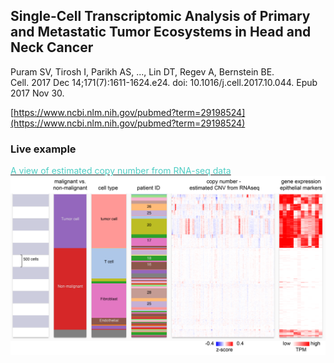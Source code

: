 ## Single-Cell Transcriptomic Analysis of Primary and Metastatic Tumor Ecosystems in Head and Neck Cancer
Puram SV, Tirosh I, Parikh AS, ..., Lin DT, Regev A, Bernstein BE.<br>
Cell. 2017 Dec 14;171(7):1611-1624.e24. doi: 10.1016/j.cell.2017.10.044. Epub 2017 Nov 30.

[https://www.ncbi.nlm.nih.gov/pubmed?term=29198524](https://www.ncbi.nlm.nih.gov/pubmed?term=29198524)

### Live example
[<span style="color:#4ecdc4">A view of estimated copy number from RNA-seq data</span>](https://singlecell.xenabrowser.net/heatmap/?columns=%5B%7B%22width%22%3A103%2C%22columnLabel%22%3A%22%22%2C%22fieldLabel%22%3A%22tumor%20vs.%20non-malignant%20cell%22%2C%22host%22%3A%22https%3A%2F%2Fsinglecellnew.xenahubs.net%22%2C%22name%22%3A%22HNSCC%2FGSE103322_cell_metadata.txt%22%2C%22fields%22%3A%22tumor%20vs.%20non-malignant%20cell%22%7D%2C%7B%22width%22%3A110%2C%22columnLabel%22%3A%22%22%2C%22fieldLabel%22%3A%22cell%20type%22%2C%22host%22%3A%22https%3A%2F%2Fsinglecellnew.xenahubs.net%22%2C%22name%22%3A%22HNSCC%2FGSE103322_cell_metadata.txt%22%2C%22fields%22%3A%22cell%20type%22%7D%2C%7B%22width%22%3A112%2C%22columnLabel%22%3A%22%22%2C%22fieldLabel%22%3A%22patient_ID%22%2C%22host%22%3A%22https%3A%2F%2Fsinglecellnew.xenahubs.net%22%2C%22name%22%3A%22HNSCC%2FGSE103322_sample_metadata.txt%22%2C%22fields%22%3A%22patient%22%7D%2C%7B%22width%22%3A282%2C%22columnLabel%22%3A%22copy%20number%20-%20estimated%20CNV%20from%20RNAseq%22%2C%22fieldLabel%22%3A%22chr1_60%2C%20chr1_130%2C%20chr1_200%2C%20chr1_270%2C%20chr1_340%2C%20chr1_410%2C%20chr1_480%2C%20chr1_550%2C%20chr1_620%2C%20chr1_690%2C%20chr1_760%2C%20chr1_830%2C%20chr1_900%2C%20chr1_970%2C%20chr1_1040%2C%20chr1_1110%2C%20chr1_1180%2C%20chr1_1250%2C%20chr1_1320%2C%20chr1_1390%2C%20chr1_1460%2C%20chr1_1530%2C%20chr1_1600%2C%20chr1_1670%2C%20chr1_1740%2C%20chr1_1810%2C%20chr1_1880%2C%20chr1_1950%2C%20chr2_10%2C%20chr2_80%2C%20chr2_150%2C%20chr2_220%2C%20chr2_290%2C%20chr2_360%2C%20chr2_430%2C%20chr2_500%2C%20chr2_570%2C%20chr2_640%2C%20chr2_710%2C%20chr2_780%2C%20chr2_850%2C%20chr2_920%2C%20chr2_990%2C%20chr2_1060%2C%20chr2_1130%2C%20chr2_1200%2C%20chr3_60%2C%20chr3_130%2C%20chr3_200%2C%20chr3_270%2C%20chr3_340%2C%20chr3_410%2C%20chr3_480%2C%20chr3_550%2C%20chr3_620%2C%20chr3_690%2C%20chr3_760%2C%20chr3_830%2C%20chr3_900%2C%20chr3_970%2C%20chr3_1040%2C%20chr4_50%2C%20chr4_120%2C%20chr4_190%2C%20chr4_260%2C%20chr4_330%2C%20chr4_400%2C%20chr4_470%2C%20chr4_540%2C%20chr4_610%2C%20chr5_0%2C%20chr5_70%2C%20chr11_520%2C%20chr11_590%2C%20chr11_660%2C%20chr11_730%2C%20chr11_800%2C%20chr11_870%2C%20chr11_940%2C%20chr11_1010%2C%20chr11_1080%2C%20chr11_1150%2C%20chr11_1220%2C%20chr12_60%2C%20chr12_130%2C%20chr12_200%2C%20chr12_270%2C%20chr12_340%2C%20chr12_410%2C%20chr12_480%2C%20chr12_550%2C%20chr12_620%2C%20chr12_690%2C%20chr12_760%2C%20chr12_830%2C%20chr12_900%2C%20chr13_10%2C%20chr13_80%2C%20chr13_150%2C%20chr13_220%2C%20chr13_290%2C%20chr14_40%2C%20chr14_110%2C%20chr14_180%2C%20chr14_250%2C%20chr14_320%2C%20chr14_390%2C%20chr14_460%2C%20chr14_530%2C%20chr14_600%2C%20chr15_40%2C%20chr15_110%2C%20chr15_180%2C%20chr15_250%2C%20chr15_320%2C%20chr15_390%2C%20chr15_460%2C%20chr15_530%2C%20chr16_20%2C%20chr16_90%2C%20chr16_160%2C%20chr16_230%2C%20chr16_300%2C%20chr16_370%2C%20chr16_440%2C%20chr16_510%2C%20chr16_580%2C%20chr16_650%2C%20chr16_720%2C%20chr17_50%2C%20chr17_120%2C%20chr17_190%2C%20chr17_260%2C%20chr17_330%2C%20chr17_470%2C%20chr17_540%2C%20chr17_610%2C%20chr17_680%2C%20chr17_750%2C%20chr17_820%2C%20chr17_890%2C%20chr17_960%2C%20chr17_1030%2C%20chr17_1100%2C%20chr18_40%2C%20chr18_110%2C%20chr18_180%2C%20chr19_50%2C%20chr19_120%2C%20chr19_190%2C%20chr19_260%2C%20chr19_330%2C%20chr19_400%2C%20chr19_470%2C%20chr19_540%2C%20chr19_610%2C%20chr19_680%2C%20chr19_750%2C%20chr19_820%2C%20chr19_890%2C%20chr19_960%2C%20chr19_1030%2C%20chr19_1100%2C%20chr19_1170%2C%20chr19_1240%2C%20chr19_1310%2C%20chr20_0%2C%20chr20_70%2C%20chr20_140%2C%20chr20_210%2C%20chr20_280%2C%20chr20_350%2C%20chr20_420%2C%20chr21_0%2C%20chr21_70%2C%20chr21_140%2C%20chr22_40%2C%20chr22_110%2C%20chr22_180%2C%20chr22_250%2C%20chr22_320%2C%20chrX_10%2C%20chrX_80%2C%20chrX_150%2C%20chrX_220%2C%20chrX_290%2C%20chrX_360%2C%20chrX_430%2C%20chrX_500%2C%20chrX_570%2C%20chrX_640%2C%20chrX_710%2C%20chrX_780%22%2C%22host%22%3A%22https%3A%2F%2Fsinglecellnew.xenahubs.net%22%2C%22name%22%3A%22HNSCC%2Fcnv.txt%22%2C%22fields%22%3A%22chr1_60%20chr1_130%20chr1_200%20chr1_270%20chr1_340%20chr1_410%20chr1_480%20chr1_550%20chr1_620%20chr1_690%20chr1_760%20chr1_830%20chr1_900%20chr1_970%20chr1_1040%20chr1_1110%20chr1_1180%20chr1_1250%20chr1_1320%20chr1_1390%20chr1_1460%20chr1_1530%20chr1_1600%20chr1_1670%20chr1_1740%20chr1_1810%20chr1_1880%20chr1_1950%20chr2_10%20chr2_80%20chr2_150%20chr2_220%20chr2_290%20chr2_360%20chr2_430%20chr2_500%20chr2_570%20chr2_640%20chr2_710%20chr2_780%20chr2_850%20chr2_920%20chr2_990%20chr2_1060%20chr2_1130%20chr2_1200%20chr3_60%20chr3_130%20chr3_200%20chr3_270%20chr3_340%20chr3_410%20chr3_480%20chr3_550%20chr3_620%20chr3_690%20chr3_760%20chr3_830%20chr3_900%20chr3_970%20chr3_1040%20chr4_50%20chr4_120%20chr4_190%20chr4_260%20chr4_330%20chr4_400%20chr4_470%20chr4_540%20chr4_610%20chr5_0%20chr5_70%20chr11_520%20chr11_590%20chr11_660%20chr11_730%20chr11_800%20chr11_870%20chr11_940%20chr11_1010%20chr11_1080%20chr11_1150%20chr11_1220%20chr12_60%20chr12_130%20chr12_200%20chr12_270%20chr12_340%20chr12_410%20chr12_480%20chr12_550%20chr12_620%20chr12_690%20chr12_760%20chr12_830%20chr12_900%20chr13_10%20chr13_80%20chr13_150%20chr13_220%20chr13_290%20chr14_40%20chr14_110%20chr14_180%20chr14_250%20chr14_320%20chr14_390%20chr14_460%20chr14_530%20chr14_600%20chr15_40%20chr15_110%20chr15_180%20chr15_250%20chr15_320%20chr15_390%20chr15_460%20chr15_530%20chr16_20%20chr16_90%20chr16_160%20chr16_230%20chr16_300%20chr16_370%20chr16_440%20chr16_510%20chr16_580%20chr16_650%20chr16_720%20chr17_50%20chr17_120%20chr17_190%20chr17_260%20chr17_330%20chr17_470%20chr17_540%20chr17_610%20chr17_680%20chr17_750%20chr17_820%20chr17_890%20chr17_960%20chr17_1030%20chr17_1100%20chr18_40%20chr18_110%20chr18_180%20chr19_50%20chr19_120%20chr19_190%20chr19_260%20chr19_330%20chr19_400%20chr19_470%20chr19_540%20chr19_610%20chr19_680%20chr19_750%20chr19_820%20chr19_890%20chr19_960%20chr19_1030%20chr19_1100%20chr19_1170%20chr19_1240%20chr19_1310%20chr20_0%20chr20_70%20chr20_140%20chr20_210%20chr20_280%20chr20_350%20chr20_420%20chr21_0%20chr21_70%20chr21_140%20chr22_40%20chr22_110%20chr22_180%20chr22_250%20chr22_320%20chrX_10%20chrX_80%20chrX_150%20chrX_220%20chrX_290%20chrX_360%20chrX_430%20chrX_500%20chrX_570%20chrX_640%20chrX_710%20chrX_780%22%7D%2C%7B%22width%22%3A136%2C%22columnLabel%22%3A%22gene%20expression%20-%20RSEM%20TPM%22%2C%22fieldLabel%22%3A%22KRT14%2C%20KRT17%2C%20KRT6A%2C%20KRT5%2C%20KRT19%2C%20KRT8%2C%20KRT16%2C%20KRT6B%2C%20KRT15%2C%20KRT6C%2C%20SFN%2C%20EPCAM%22%2C%22host%22%3A%22https%3A%2F%2Fsinglecellnew.xenahubs.net%22%2C%22name%22%3A%22HNSCC%2FGSE103322_HNSCC_exp.txt%22%2C%22fields%22%3A%22KRT14%20KRT17%20KRT6A%20KRT5%20KRT19%20KRT8%20KRT16%20KRT6B%20KRT15%20KRT6C%20SFN%20EPCAM%22%7D%5D&heatmap=%7B%22showWelcome%22%3Afalse%2C%22mode%22%3A%22heatmap%22%7D)
<br>
<a href="https://singlecell.xenabrowser.net/heatmap/?columns=%5B%7B%22width%22%3A103%2C%22columnLabel%22%3A%22%22%2C%22fieldLabel%22%3A%22tumor%20vs.%20non-malignant%20cell%22%2C%22host%22%3A%22https%3A%2F%2Fsinglecellnew.xenahubs.net%22%2C%22name%22%3A%22HNSCC%2FGSE103322_cell_metadata.txt%22%2C%22fields%22%3A%22tumor%20vs.%20non-malignant%20cell%22%7D%2C%7B%22width%22%3A110%2C%22columnLabel%22%3A%22%22%2C%22fieldLabel%22%3A%22cell%20type%22%2C%22host%22%3A%22https%3A%2F%2Fsinglecellnew.xenahubs.net%22%2C%22name%22%3A%22HNSCC%2FGSE103322_cell_metadata.txt%22%2C%22fields%22%3A%22cell%20type%22%7D%2C%7B%22width%22%3A112%2C%22columnLabel%22%3A%22%22%2C%22fieldLabel%22%3A%22patient_ID%22%2C%22host%22%3A%22https%3A%2F%2Fsinglecellnew.xenahubs.net%22%2C%22name%22%3A%22HNSCC%2FGSE103322_sample_metadata.txt%22%2C%22fields%22%3A%22patient%22%7D%2C%7B%22width%22%3A282%2C%22columnLabel%22%3A%22copy%20number%20-%20estimated%20CNV%20from%20RNAseq%22%2C%22fieldLabel%22%3A%22chr1_60%2C%20chr1_130%2C%20chr1_200%2C%20chr1_270%2C%20chr1_340%2C%20chr1_410%2C%20chr1_480%2C%20chr1_550%2C%20chr1_620%2C%20chr1_690%2C%20chr1_760%2C%20chr1_830%2C%20chr1_900%2C%20chr1_970%2C%20chr1_1040%2C%20chr1_1110%2C%20chr1_1180%2C%20chr1_1250%2C%20chr1_1320%2C%20chr1_1390%2C%20chr1_1460%2C%20chr1_1530%2C%20chr1_1600%2C%20chr1_1670%2C%20chr1_1740%2C%20chr1_1810%2C%20chr1_1880%2C%20chr1_1950%2C%20chr2_10%2C%20chr2_80%2C%20chr2_150%2C%20chr2_220%2C%20chr2_290%2C%20chr2_360%2C%20chr2_430%2C%20chr2_500%2C%20chr2_570%2C%20chr2_640%2C%20chr2_710%2C%20chr2_780%2C%20chr2_850%2C%20chr2_920%2C%20chr2_990%2C%20chr2_1060%2C%20chr2_1130%2C%20chr2_1200%2C%20chr3_60%2C%20chr3_130%2C%20chr3_200%2C%20chr3_270%2C%20chr3_340%2C%20chr3_410%2C%20chr3_480%2C%20chr3_550%2C%20chr3_620%2C%20chr3_690%2C%20chr3_760%2C%20chr3_830%2C%20chr3_900%2C%20chr3_970%2C%20chr3_1040%2C%20chr4_50%2C%20chr4_120%2C%20chr4_190%2C%20chr4_260%2C%20chr4_330%2C%20chr4_400%2C%20chr4_470%2C%20chr4_540%2C%20chr4_610%2C%20chr5_0%2C%20chr5_70%2C%20chr11_520%2C%20chr11_590%2C%20chr11_660%2C%20chr11_730%2C%20chr11_800%2C%20chr11_870%2C%20chr11_940%2C%20chr11_1010%2C%20chr11_1080%2C%20chr11_1150%2C%20chr11_1220%2C%20chr12_60%2C%20chr12_130%2C%20chr12_200%2C%20chr12_270%2C%20chr12_340%2C%20chr12_410%2C%20chr12_480%2C%20chr12_550%2C%20chr12_620%2C%20chr12_690%2C%20chr12_760%2C%20chr12_830%2C%20chr12_900%2C%20chr13_10%2C%20chr13_80%2C%20chr13_150%2C%20chr13_220%2C%20chr13_290%2C%20chr14_40%2C%20chr14_110%2C%20chr14_180%2C%20chr14_250%2C%20chr14_320%2C%20chr14_390%2C%20chr14_460%2C%20chr14_530%2C%20chr14_600%2C%20chr15_40%2C%20chr15_110%2C%20chr15_180%2C%20chr15_250%2C%20chr15_320%2C%20chr15_390%2C%20chr15_460%2C%20chr15_530%2C%20chr16_20%2C%20chr16_90%2C%20chr16_160%2C%20chr16_230%2C%20chr16_300%2C%20chr16_370%2C%20chr16_440%2C%20chr16_510%2C%20chr16_580%2C%20chr16_650%2C%20chr16_720%2C%20chr17_50%2C%20chr17_120%2C%20chr17_190%2C%20chr17_260%2C%20chr17_330%2C%20chr17_470%2C%20chr17_540%2C%20chr17_610%2C%20chr17_680%2C%20chr17_750%2C%20chr17_820%2C%20chr17_890%2C%20chr17_960%2C%20chr17_1030%2C%20chr17_1100%2C%20chr18_40%2C%20chr18_110%2C%20chr18_180%2C%20chr19_50%2C%20chr19_120%2C%20chr19_190%2C%20chr19_260%2C%20chr19_330%2C%20chr19_400%2C%20chr19_470%2C%20chr19_540%2C%20chr19_610%2C%20chr19_680%2C%20chr19_750%2C%20chr19_820%2C%20chr19_890%2C%20chr19_960%2C%20chr19_1030%2C%20chr19_1100%2C%20chr19_1170%2C%20chr19_1240%2C%20chr19_1310%2C%20chr20_0%2C%20chr20_70%2C%20chr20_140%2C%20chr20_210%2C%20chr20_280%2C%20chr20_350%2C%20chr20_420%2C%20chr21_0%2C%20chr21_70%2C%20chr21_140%2C%20chr22_40%2C%20chr22_110%2C%20chr22_180%2C%20chr22_250%2C%20chr22_320%2C%20chrX_10%2C%20chrX_80%2C%20chrX_150%2C%20chrX_220%2C%20chrX_290%2C%20chrX_360%2C%20chrX_430%2C%20chrX_500%2C%20chrX_570%2C%20chrX_640%2C%20chrX_710%2C%20chrX_780%22%2C%22host%22%3A%22https%3A%2F%2Fsinglecellnew.xenahubs.net%22%2C%22name%22%3A%22HNSCC%2Fcnv.txt%22%2C%22fields%22%3A%22chr1_60%20chr1_130%20chr1_200%20chr1_270%20chr1_340%20chr1_410%20chr1_480%20chr1_550%20chr1_620%20chr1_690%20chr1_760%20chr1_830%20chr1_900%20chr1_970%20chr1_1040%20chr1_1110%20chr1_1180%20chr1_1250%20chr1_1320%20chr1_1390%20chr1_1460%20chr1_1530%20chr1_1600%20chr1_1670%20chr1_1740%20chr1_1810%20chr1_1880%20chr1_1950%20chr2_10%20chr2_80%20chr2_150%20chr2_220%20chr2_290%20chr2_360%20chr2_430%20chr2_500%20chr2_570%20chr2_640%20chr2_710%20chr2_780%20chr2_850%20chr2_920%20chr2_990%20chr2_1060%20chr2_1130%20chr2_1200%20chr3_60%20chr3_130%20chr3_200%20chr3_270%20chr3_340%20chr3_410%20chr3_480%20chr3_550%20chr3_620%20chr3_690%20chr3_760%20chr3_830%20chr3_900%20chr3_970%20chr3_1040%20chr4_50%20chr4_120%20chr4_190%20chr4_260%20chr4_330%20chr4_400%20chr4_470%20chr4_540%20chr4_610%20chr5_0%20chr5_70%20chr11_520%20chr11_590%20chr11_660%20chr11_730%20chr11_800%20chr11_870%20chr11_940%20chr11_1010%20chr11_1080%20chr11_1150%20chr11_1220%20chr12_60%20chr12_130%20chr12_200%20chr12_270%20chr12_340%20chr12_410%20chr12_480%20chr12_550%20chr12_620%20chr12_690%20chr12_760%20chr12_830%20chr12_900%20chr13_10%20chr13_80%20chr13_150%20chr13_220%20chr13_290%20chr14_40%20chr14_110%20chr14_180%20chr14_250%20chr14_320%20chr14_390%20chr14_460%20chr14_530%20chr14_600%20chr15_40%20chr15_110%20chr15_180%20chr15_250%20chr15_320%20chr15_390%20chr15_460%20chr15_530%20chr16_20%20chr16_90%20chr16_160%20chr16_230%20chr16_300%20chr16_370%20chr16_440%20chr16_510%20chr16_580%20chr16_650%20chr16_720%20chr17_50%20chr17_120%20chr17_190%20chr17_260%20chr17_330%20chr17_470%20chr17_540%20chr17_610%20chr17_680%20chr17_750%20chr17_820%20chr17_890%20chr17_960%20chr17_1030%20chr17_1100%20chr18_40%20chr18_110%20chr18_180%20chr19_50%20chr19_120%20chr19_190%20chr19_260%20chr19_330%20chr19_400%20chr19_470%20chr19_540%20chr19_610%20chr19_680%20chr19_750%20chr19_820%20chr19_890%20chr19_960%20chr19_1030%20chr19_1100%20chr19_1170%20chr19_1240%20chr19_1310%20chr20_0%20chr20_70%20chr20_140%20chr20_210%20chr20_280%20chr20_350%20chr20_420%20chr21_0%20chr21_70%20chr21_140%20chr22_40%20chr22_110%20chr22_180%20chr22_250%20chr22_320%20chrX_10%20chrX_80%20chrX_150%20chrX_220%20chrX_290%20chrX_360%20chrX_430%20chrX_500%20chrX_570%20chrX_640%20chrX_710%20chrX_780%22%7D%2C%7B%22width%22%3A136%2C%22columnLabel%22%3A%22gene%20expression%20-%20RSEM%20TPM%22%2C%22fieldLabel%22%3A%22KRT14%2C%20KRT17%2C%20KRT6A%2C%20KRT5%2C%20KRT19%2C%20KRT8%2C%20KRT16%2C%20KRT6B%2C%20KRT15%2C%20KRT6C%2C%20SFN%2C%20EPCAM%22%2C%22host%22%3A%22https%3A%2F%2Fsinglecellnew.xenahubs.net%22%2C%22name%22%3A%22HNSCC%2FGSE103322_HNSCC_exp.txt%22%2C%22fields%22%3A%22KRT14%20KRT17%20KRT6A%20KRT5%20KRT19%20KRT8%20KRT16%20KRT6B%20KRT15%20KRT6C%20SFN%20EPCAM%22%7D%5D&heatmap=%7B%22showWelcome%22%3Afalse%2C%22mode%22%3A%22heatmap%22%7D"><img src="https://github.com/ucscXena/cohortMetaData/raw/master/cohort_Head%20and%20Neck%20Cancer%20(Puram%202017)/cnv.png" width="800px">
